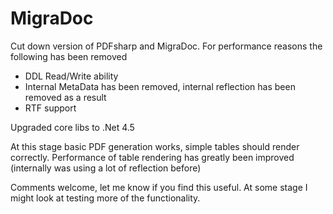 MigraDoc
========

Cut down version of PDFsharp and MigraDoc. For performance reasons the following has been removed
- DDL Read/Write ability
- Internal MetaData has been removed, internal reflection has been removed as a result
- RTF support

Upgraded core libs to .Net 4.5

At this stage basic PDF generation works, simple tables should render correctly.
Performance of table rendering has greatly been improved (internally was using a lot of reflection before)

Comments welcome, let me know if you find this useful. At some stage I might look at testing more of the functionality.
